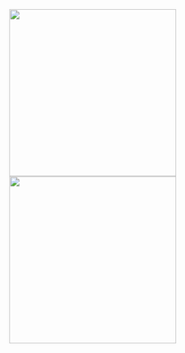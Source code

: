 <img src=“https://github.com/Zwhraoz/BurcYorum/assets/119448653/c6e22b9f-0ebd-465d-8eb0-452ea52e68a7” width = 300  >
<img src=“https://github.com/Zwhraoz/BurcYorum/assets/119448653/bd9235b6-21c1-4a0f-8182-4449a307b81e” width = 300  >
